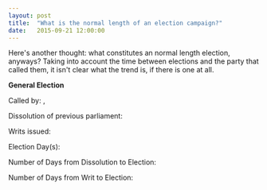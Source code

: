 ```yaml
---
layout: post
title:  "What is the normal length of an election campaign?"
date:   2015-09-21 12:00:00
---
```


Here's another thought: what constitutes an normal length election, anyways? Taking into account the time between elections and the party that called them, it isn't clear what the trend is, if there is one at all.

<div id="pointsTooltip" class="hidden">
	<p id="tipTop"><strong><span id="tipNum"></span> General Election</strong></p>
	<p class="tipInfo">Called by: <span id="tipParty"></span>, <span id="tipLeader"></span></p>
	<p class="tipInfo">Dissolution of previous parliament: <span id="tipDissolution"></span></p>
	<p class="tipInfo">Writs issued: <span id="tipWrits"></span></p>
	<p class="tipInfo">Election Day(s): <span id="tipElection"></span><span id="tipElection2" class="hidden"></span></p>
	<p class="tipInfo">Number of Days from Dissolution to Election: <span id="tipDissolutionDays"></span></p>
	<p class="tipInfo">Number of Days from Writ to Election: <span id="tipWritDays"></span></p>
</div>
<div id="pointsChart"></div>

<style>{% include 2015/09/epoints.css %}</style>
<script src="http://d3js.org/d3.v3.min.js"></script>
<script>{% include 2015/09/epoints.js %}</script>